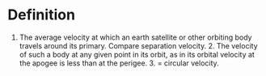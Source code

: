 # Definition

1.  The average velocity at which an earth satellite or other orbiting
    body travels around its primary. Compare separation velocity. 2. The
    velocity of such a body at any given point in its orbit, as in its
    orbital velocity at the apogee is less than at the perigee. 3. =
    circular velocity.
